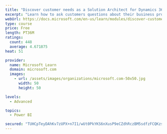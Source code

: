 ```yaml
---
title: "Discover customer needs as a Solution Architect for Dynamics 365 and Power Platform"
excerpt: "Learn how to ask customers questions about their business processes and feature requirements to create a viable solution."
webUrl: https://docs.microsoft.com/en-us/learn/modules/discover-customer-needs/
type: course
price: Free
length: PT36M
ratings:
  count: 448
  average: 4.671875
heat: 51

provider:
  name: Microsoft Learn
  domain: microsoft.com
  images:
    - url: /assets/images/organizations/microsoft.com-50x50.jpg
      width: 50
      height: 50

levels:
  - Advanced

topics:
  - Power BI

secured: "TUHCpTeyDAhKv7zUPX+n7I1/wUt0PkYKS6nXusP9eCZdhRczBM5sdfzFCQKzsObXh5Qdydt0GUMahyKNHi7YlvVMQ68QW74PRtsZavWXxCui90HZPBsqljup5jch1wWvMuARpodVsYD38Pv/P8z6m/fxC/7pf3Tga3wTwEo3rw+KbPpGBwK1mj+YDYJTUPMwnX9zWL9eyC54YKRczYWeoykvfITQ5CXf8yKSuZFOctw0KrHkLH4EzSHcZ4XUKC6hRK7PC19dfFcrj3qWw40Czgizfjl8rXdEeGDUy8d7Q/8/VmOd0BJw4pwjRi+j41yTBxIChDDdcxFe2vPgAPSR+Uis4PQDmd/b1HN3RK9MvWGQhAGnRTyFQTFSm9eNLFKYfANAzpfqbCJRDqf5UD803iXdZJ2gLZo3xqYxkYjCQ5o=;l/dOP/KVy2kxEFQccDn8xg=="
---
```


